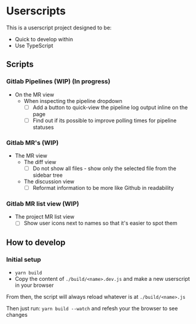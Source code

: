 # Userscripts

This is a userscript project designed to be:
- Quick to develop within
- Use TypeScript

## Scripts

### Gitlab Pipelines (WIP) (In progress)

- On the MR view
  - When inspecting the pipeline dropdown
    - [ ] Add a button to quick-view the pipeline log output inline on the page
    - [ ] Find out if its possible to improve polling times for pipeline statuses

### Gitlab MR's (WIP)

- The MR view
  - The diff view
    - [ ] Do not show all files - show only the selected file from the sidebar tree
  - The discussion view
    - [ ] Reformat information to be more like Github in readability

### Gitlab MR list view (WIP)

- The project MR list view
  - [ ] Show user icons next to names so that it's easier to spot them

## How to develop

### Initial setup

- `yarn build`
- Copy the content of `./build/<name>.dev.js` and make a new userscript in your browser

From then, the script will always reload whatever is at `./build/<name>.js`

Then just run: `yarn build --watch` and refesh your the browser to see changes

